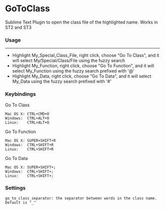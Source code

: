 GoToClass
=============

Sublime Text Plugin to open the class file of the highlighted name.  Works in ST2 and ST3


### Usage
-----

* Highlight My_Special_Class_File, right click, choose "Go To Class", and it will select My/Special/Class/File using the fuzzy search
* Highlight My_Function, right click, choose "Go To Function", and it will select My_Function using the fuzzy search prefixed with '@'
* Highlight My_Data, right click, choose "Go To Data", and it will select My_Data using the fuzzy search prefixed with '#'

### Keybindings

Go To Class

	Mac OS X: CTRL+CMD+O
	Windows:  CTRL+ALT+O
	Linux:    CTRL+ALT+O

Go To Function

	Mac OS X: SUPER+SHIFT+R
	Windows:  CTRL+SHIFT+R
	Linux:    CTRL+SHIFT+R

Go To Data

	Mac OS X: SUPER+SHIFT+;
	Windows:  CTRL+SHIFT+;
	Linux:    CTRL+SHIFT+;

### Settings
    go_to_class_separator: the separator between words in the class name. Default is "_"
